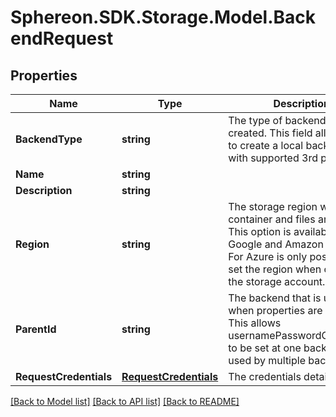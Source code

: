 # Sphereon.SDK.Storage.Model.BackendRequest
## Properties

Name | Type | Description | Notes
------------ | ------------- | ------------- | -------------
**BackendType** | **string** | The type of backend that is created. This field allows users to create a local backend or with supported 3rd parties. | [optional] 
**Name** | **string** |  | [optional] 
**Description** | **string** |  | [optional] 
**Region** | **string** | The storage region where the container and files are stored. This option is available for Google and Amazon Storage. For Azure is only possible to set the region when creating the storage account. | [optional] 
**ParentId** | **string** | The backend that is used for when properties are not set. This allows usernamePasswordCredentials to be set at one backend and used by multiple backends. | [optional] 
**RequestCredentials** | [**RequestCredentials**](RequestCredentials.md) | The credentials details | [optional] 

[[Back to Model list]](../README.md#documentation-for-models) [[Back to API list]](../README.md#documentation-for-api-endpoints) [[Back to README]](../README.md)

